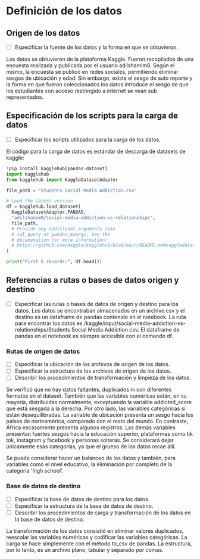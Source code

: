 # Definición de los datos

## Origen de los datos

- [ ] Especificar la fuente de los datos y la forma en que se obtuvieron.

Los datos se obtuvieron de la plataforma Kaggle. Fueron recopilados de una encuesta realizada y publicada por el usuario adilshamim8. Según el mismo, la encuesta se publicó en redes sociales, permitiendo eliminar sesgos de ubicación y edad. Sin embargo, existe el sesgo de auto reporte y la forma en que fueron coleccionados los datos introduce el sesgo de que los estudiantes con acceso restringido a internet se vean sub representados.

## Especificación de los scripts para la carga de datos

- [ ] Especificar los scripts utilizados para la carga de los datos. 

El código para la carga de datos es estándar de descarga de datasets de kaggle:

```python
!pip install kagglehub[pandas-dataset]
import kagglehub
from kagglehub import KaggleDatasetAdapter

file_path = "Students Social Media Addiction.csv"

# Load the latest version
df = kagglehub.load_dataset(
  KaggleDatasetAdapter.PANDAS,
  "adilshamim8/social-media-addiction-vs-relationships",
  file_path,
  # Provide any additional arguments like
  # sql_query or pandas_kwargs. See the
  # documenation for more information:
  # https://github.com/Kaggle/kagglehub/blob/main/README.md#kaggledatasetadapterpandas
)

print("First 5 records:", df.head())

```

## Referencias a rutas o bases de datos origen y destino

- [ ] Especificar las rutas o bases de datos de origen y destino para los datos.
Los datos se encontraban almacenados en un archivo csv y el destino es un dataframe de pandas contenido en el notebook. La ruta para encontrar los datos es /kaggle/input/social-media-addiction-vs-relationships/Students Social Media Addiction.csv. El dataframe de pandas en el notebook es siempre accesible con el comando df.

### Rutas de origen de datos

- [ ] Especificar la ubicación de los archivos de origen de los datos.
- [ ] Especificar la estructura de los archivos de origen de los datos.
- [ ] Describir los procedimientos de transformación y limpieza de los datos.

Se verificó que no hay datos faltantes, duplicados ni con diferentes formatos en el dataset. También que las variables numéricas están, en su mayoría, distribuidas normalmente, exceptuando la variable addicted_score que está sesgada a la derecha. Por otro lado, las variables categóricas sí están desequilibradas. La variable de ubicación presenta un sesgo hacia los países de norteamérica, comparado con el resto del mundo. En contraste, África escasamente presenta algunos registros. Las demás variables presentan fuertes sesgos hacia la educación superior, plataformas como tik tok, instagram y facebook y personas solteras. Se considerará dejar únicamente esas categorías, ya que el grueso de los datos recae allí.

Se puede considerar hacer un balanceo de los datos y también, para variables como el nivel educativo, la eliminación por completo de la categoría 'high school'.

### Base de datos de destino

- [ ] Especificar la base de datos de destino para los datos.
- [ ] Especificar la estructura de la base de datos de destino.
- [ ] Describir los procedimientos de carga y transformación de los datos en la base de datos de destino.

La transformación de los datos consistió en eliminar valores duplicados, reescalar las variables numéricas y codificar las variables categóricas. La carga se hace simplemente con el método to_csv de pandas. La estructura, por lo tanto, es un archivo plano, tabular y separado por comas.
